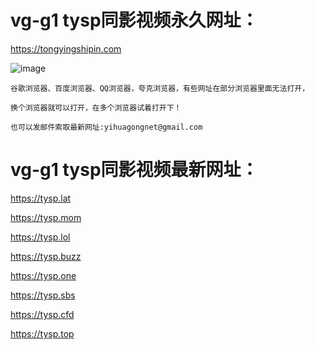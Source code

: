 # vg-g1 tysp同影视频永久网址：

https://tongyingshipin.com

![image](https://github.com/yihuagongnet/vg-g1/assets/141849781/bda9fce9-58d9-4e11-bdbe-01ccd72d1395)

```
谷歌浏览器、百度浏览器、QQ浏览器，夸克浏览器，有些网址在部分浏览器里面无法打开，

换个浏览器就可以打开，在多个浏览器试着打开下！

也可以发邮件索取最新网址:yihuagongnet@gmail.com
```
# vg-g1 tysp同影视频最新网址：

https://tysp.lat

https://tysp.mom

https://tysp.lol

https://tysp.buzz

https://tysp.one

https://tysp.sbs

https://tysp.cfd

https://tysp.top
